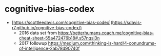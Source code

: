 # cognitive-bias-codex

* [https://scottleedavis.com/cognitive-bias-codex](https://sdavis-r7.github.io/cognitive-bias-codex/)
  * 2016 data set from https://betterhumans.coach.me/cognitive-bias-cheat-sheet-55a472476b18#.s57nqsl3n
  * 2017 followup https://medium.com/thinking-is-hard/4-conundrums-of-intelligence-2ab78d90740f


